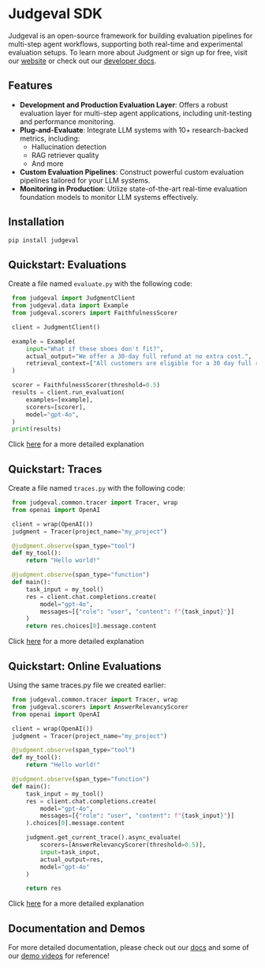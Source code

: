 # Judgeval SDK

Judgeval is an open-source framework for building evaluation pipelines for multi-step agent workflows, supporting both real-time and experimental evaluation setups. To learn more about Judgment or sign up for free, visit our [website](https://www.judgmentlabs.ai/) or check out our [developer docs](https://judgment.mintlify.app/getting_started).

## Features

- **Development and Production Evaluation Layer**: Offers a robust evaluation layer for multi-step agent applications, including unit-testing and performance monitoring.
- **Plug-and-Evaluate**: Integrate LLM systems with 10+ research-backed metrics, including:
  - Hallucination detection
  - RAG retriever quality
  - And more
- **Custom Evaluation Pipelines**: Construct powerful custom evaluation pipelines tailored for your LLM systems.
- **Monitoring in Production**: Utilize state-of-the-art real-time evaluation foundation models to monitor LLM systems effectively.

## Installation

   ```bash
   pip install judgeval
   ```

## Quickstart: Evaluations

Create a file named `evaluate.py` with the following code:

   ```python
    from judgeval import JudgmentClient
    from judgeval.data import Example
    from judgeval.scorers import FaithfulnessScorer

    client = JudgmentClient()

    example = Example(
        input="What if these shoes don't fit?",
        actual_output="We offer a 30-day full refund at no extra cost.",
        retrieval_context=["All customers are eligible for a 30 day full refund at no extra cost."],
    )

    scorer = FaithfulnessScorer(threshold=0.5)
    results = client.run_evaluation(
        examples=[example],
        scorers=[scorer],
        model="gpt-4o",
    )
    print(results)
   ```
   Click [here](https://judgment.mintlify.app/getting_started#create-your-first-experiment) for a more detailed explanation

## Quickstart: Traces

Create a file named `traces.py` with the following code:

   ```python
    from judgeval.common.tracer import Tracer, wrap
    from openai import OpenAI

    client = wrap(OpenAI())
    judgment = Tracer(project_name="my_project")

    @judgment.observe(span_type="tool")
    def my_tool():
        return "Hello world!"

    @judgment.observe(span_type="function")
    def main():
        task_input = my_tool()
        res = client.chat.completions.create(
            model="gpt-4o",
            messages=[{"role": "user", "content": f"{task_input}"}]
        )
        return res.choices[0].message.content
   ```
   Click [here](https://judgment.mintlify.app/getting_started#create-your-first-trace) for a more detailed explanation 

## Quickstart: Online Evaluations

Using the same traces.py file we created earlier:

   ```python
    from judgeval.common.tracer import Tracer, wrap
    from judgeval.scorers import AnswerRelevancyScorer
    from openai import OpenAI

    client = wrap(OpenAI())
    judgment = Tracer(project_name="my_project")

    @judgment.observe(span_type="tool")
    def my_tool():
        return "Hello world!"

    @judgment.observe(span_type="function")
    def main():
        task_input = my_tool()
        res = client.chat.completions.create(
            model="gpt-4o",
            messages=[{"role": "user", "content": f"{task_input}"}]
        ).choices[0].message.content

        judgment.get_current_trace().async_evaluate(
            scorers=[AnswerRelevancyScorer(threshold=0.5)],
            input=task_input,
            actual_output=res,
            model="gpt-4o"
        )

        return res
   ```
   Click [here](https://judgment.mintlify.app/getting_started#create-your-first-online-evaluation) for a more detailed explanation 

## Documentation and Demos

For more detailed documentation, please check out our [docs](https://judgment.mintlify.app/getting_started) and some of our [demo videos](https://www.youtube.com/@AlexShan-j3o) for reference!

## 
